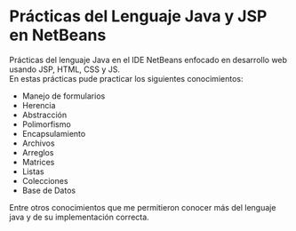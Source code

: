 # Prácticas del Lenguaje Java y JSP en NetBeans
Prácticas del lenguaje Java en el IDE NetBeans enfocado en desarrollo web usando JSP, HTML, CSS y JS. <br>
En estas prácticas pude practicar los siguientes conocimientos:
- Manejo de formularios
- Herencia 
- Abstracción 
- Polimorfismo
- Encapsulamiento
- Archivos
- Arreglos
- Matrices
- Listas
- Colecciones
- Base de Datos <br>

Entre otros conocimientos que me permitieron conocer más del lenguaje java y de su implementación correcta.
